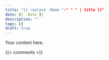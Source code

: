 ```yaml
---
title: "{{ replace .Name "-" " " | title }}"
date: {{ .Date }}
description: ""
tags: []
draft: true
---
```


Your content here.

{{< comments >}}

